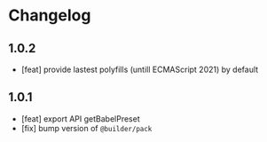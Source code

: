 # Changelog

## 1.0.2

- [feat] provide lastest polyfills (untill ECMAScript 2021) by default

## 1.0.1

- [feat] export API getBabelPreset
- [fix] bump version of `@builder/pack`